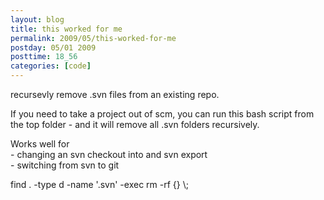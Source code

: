 ```yaml
---
layout: blog
title: this worked for me
permalink: 2009/05/this-worked-for-me
postday: 05/01 2009
posttime: 18_56
categories: [code]
---
```


<p>recursevly remove .svn files from an existing repo.</p>
<p>If you need to take a project out of scm, you can run this bash script from the top folder - and it will remove all .svn folders recursively.</p>
<p>Works well for<br />
- changing an svn checkout into and svn export<br />
- switching from svn to git</p>
<p>find . -type d -name &#039;.svn&#039; -exec rm -rf {} \;</p>
